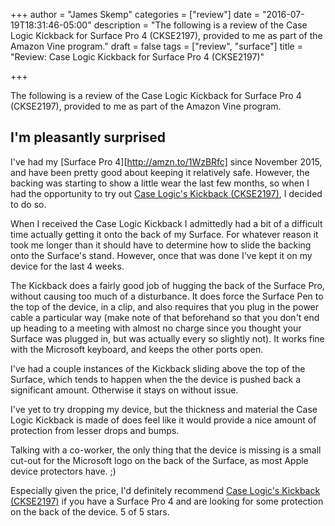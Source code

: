 +++
author = "James Skemp"
categories = ["review"]
date = "2016-07-19T18:31:46-05:00"
description = "The following is a review of the Case Logic Kickback for Surface Pro 4 (CKSE2197), provided to me as part of the Amazon Vine program."
draft = false
tags = ["review", "surface"]
title = "Review: Case Logic Kickback for Surface Pro 4 (CKSE2197)"

+++

The following is a review of the Case Logic Kickback for Surface Pro 4 (CKSE2197), provided to me as part of the Amazon Vine program.

## I'm pleasantly surprised

I've had my [Surface Pro 4][http://amzn.to/1WzBRfc] since November 2015, and have been pretty good about keeping it relatively safe. However, the backing was starting to show a little wear the last few months, so when I had the opportunity to try out [Case Logic's Kickback (CKSE2197)][product], I decided to do so.

When I received the Case Logic Kickback I admittedly had a bit of a difficult time actually getting it onto the back of my Surface. For whatever reason it took me longer than it should have to determine how to slide the backing onto the Surface's stand. However, once that was done I've kept it on my device for the last 4 weeks.

The Kickback does a fairly good job of hugging the back of the Surface Pro, without causing too much of a disturbance. It does force the Surface Pen to the top of the device, in a clip, and also requires that you plug in the power cable a particular way (make note of that beforehand so that you don't end up heading to a meeting with almost no charge since you thought your Surface was plugged in, but was actually every so slightly not). It works fine with the Microsoft keyboard, and keeps the other ports open.

I've had a couple instances of the Kickback sliding above the top of the Surface, which tends to happen when the the device is pushed back a significant amount. Otherwise it stays on without issue.

I've yet to try dropping my device, but the thickness and material the Case Logic Kickback is made of does feel like it would provide a nice amount of protection from lesser drops and bumps.

Talking with a co-worker, the only thing that the device is missing is a small cut-out for the Microsoft logo on the back of the Surface, as most Apple device protectors have. ;)

Especially given the price, I'd definitely recommend [Case Logic's Kickback (CKSE2197)][product] if you have a Surface Pro 4 and are looking for some protection on the back of the device. 5 of 5 stars.

[product]: http://amzn.to/29WYQ61
